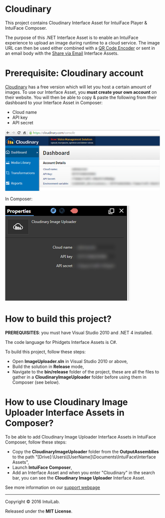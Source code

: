 # Cloudinary

This project contains Cloudinary Interface Asset for IntuiFace Player & IntuiFace Composer.

The purpose of this .NET Interface Asset is to enable an IntuiFace experience to upload an image during runtime to a cloud service. The image URL can then be used either combined with a [QR Code Encoder](http://support.intuilab.com/kb/interface-assets/interface-asset-qr-code) or sent in an email body with the [Share via Email](http://support.intuilab.com/kb/interface-assets/share-assets-via-email) Interface Assets. 

# Prerequisite: Cloudinary account

[Cloudinary](http://cloudinary.com/) has a free version which will let you host a certain amount of images. To use our Interface Asset, you **must create your own account** on their website. You will then be able to copy & paste the following from their dashboard to your Interface Asset in Composer: 

* Cloud name
* API key
* API secret

![Cloudinary Dashboard](Resources/cloudinary-dashboard.jpg)

In Composer: 

![Cloudinary IA Properties](Resources/Cloudinary-IA-properties.jpg)


# How to build this project?

**PREREQUISITES**: you must have Visual Studio 2010 and .NET 4 installed.

The code language for Phidgets Interface Assets is C#.

To build this project, follow these steps:

* Open **ImageUploader.sln** in Visual Studio 2010 or above,
* Build the solution in **Release** mode,
* Navigate to the **bin/release** folder of the project, these are all the files to gather in a **CloudinaryImageUploader** folder before using them in Composer (see below). 

# How to use Cloudinary Image Uploader Interface Assets in Composer?

To be able to add Cloudinary Image Uploader Interface Assets in IntuiFace Composer, follow these steps: 

* Copy the **CloudinaryImageUploader** folder from the **OutputAssemblies** to the path "[Drive]:\Users\\[UserName]\Documents\IntuiFace\Interface Assets",
* Launch **IntuiFace Composer**,
* Add an Interface Asset and when you enter "Cloudinary" in the search bar, you can see the **Cloudinary Image Uploader** Interface Asset.



See more information on our [support webpage](http://support.intuilab.com/kb/interface-assets/upload-an-image-to-cloudinary)

-----

Copyright &copy; 2016 IntuiLab.

Released under the **MIT License**.
